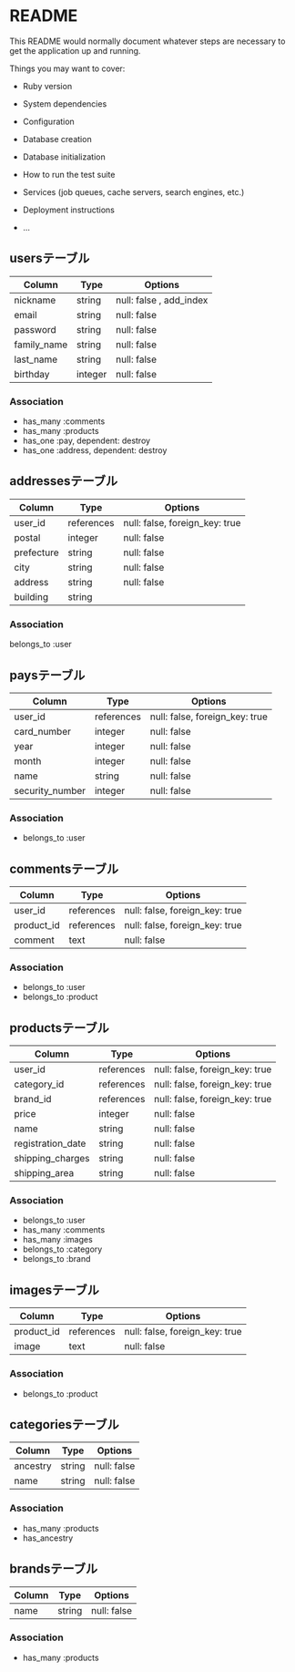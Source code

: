 # README

This README would normally document whatever steps are necessary to get the
application up and running.

Things you may want to cover:

* Ruby version

* System dependencies

* Configuration

* Database creation

* Database initialization

* How to run the test suite

* Services (job queues, cache servers, search engines, etc.)

* Deployment instructions

* ...

## usersテーブル

|Column       |Type       |Options                        |
|-------------|-----------|-------------------------------|
|nickname     |string     |null: false , add_index        |
|email        |string     |null: false                    |
|password     |string     |null: false                    |
|family_name  |string     |null: false                    |
|last_name    |string     |null: false                    |
|birthday     |integer    |null: false                    |

### Association
- has_many :comments
- has_many :products
- has_one  :pay, dependent: destroy
- has_one  :address, dependent: destroy


## addressesテーブル

|Column       |Type       |Options                        |
|-------------|-----------|-------------------------------|
|user_id      |references |null: false, foreign_key: true |
|postal       |integer    |null: false                    |
|prefecture   |string     |null: false                    |
|city         |string     |null: false                    |
|address      |string     |null: false                    |
|building     |string     |                               |

### Association
belongs_to :user


## paysテーブル

|Column          |Type        |Options                        |
|----------------|------------|-------------------------------|
|user_id         |references  |null: false, foreign_key: true |
|card_number     |integer     |null: false                    |
|year            |integer     |null: false                    |
|month           |integer     |null: false                    |
|name            |string      |null: false                    |
|security_number |integer     |null: false                    |

### Association
- belongs_to :user


## commentsテーブル

|Column          |Type        |Options                        |
|----------------|------------|-------------------------------|
|user_id         |references  |null: false, foreign_key: true |
|product_id      |references  |null: false, foreign_key: true |
|comment         |text        |null: false                    |

### Association
- belongs_to :user
- belongs_to :product


## productsテーブル

|Column           |Type        |Options                        |
|-----------------|------------|-------------------------------|
|user_id          |references  |null: false, foreign_key: true |
|category_id      |references  |null: false, foreign_key: true |
|brand_id         |references  |null: false, foreign_key: true |
|price            |integer     |null: false                    |
|name             |string      |null: false                    |
|registration_date|string      |null: false                    |
|shipping_charges |string      |null: false                    |
|shipping_area    |string      |null: false                    |

### Association
- belongs_to :user
- has_many :comments
- has_many :images
- belongs_to :category
- belongs_to :brand


## imagesテーブル

|Column          |Type        |Options                        |
|----------------|------------|-------------------------------|
|product_id      |references  |null: false, foreign_key: true |
|image           |text        |null: false                    |

### Association
- belongs_to :product


## categoriesテーブル

|Column          |Type        |Options                        |
|----------------|------------|-------------------------------|
|ancestry        |string      |null: false                    |
|name            |string      |null: false                    |

### Association
- has_many :products
- has_ancestry


## brandsテーブル

|Column          |Type        |Options                        |
|----------------|------------|-------------------------------|
|name            |string      |null: false                    |

### Association
- has_many :products
